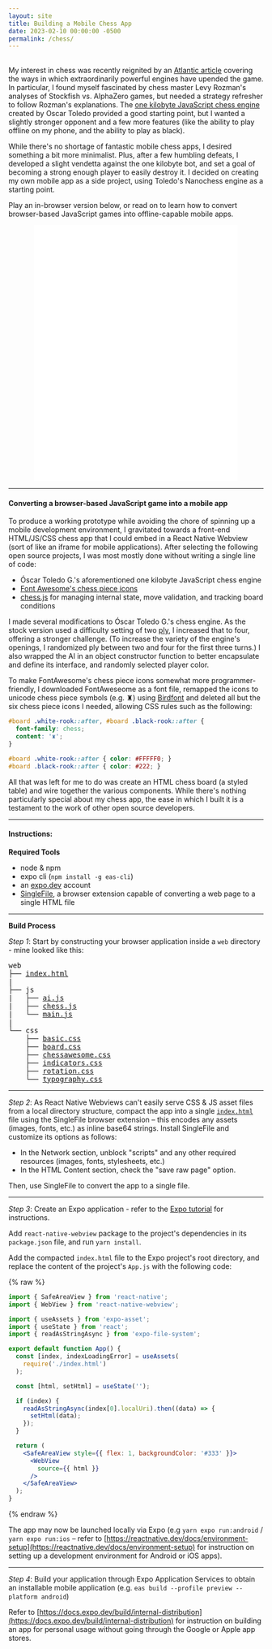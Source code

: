 ```yaml
---
layout: site
title: Building a Mobile Chess App
date: 2023-02-10 00:00:00 -0500
permalink: /chess/
---
```

<br/>My interest in chess was recently reignited by an [Atlantic article](https://www.theatlantic.com/technology/archive/2022/09/carlsen-niemann-chess-cheating-poker/671472/) covering the ways in which extraordinarily powerful engines have upended the game. In particular, I found myself fascinated by chess master Levy Rozman's analyses of Stockfish vs. AlphaZero games, but needed a strategy refresher to follow Rozman's explanations. The [one kilobyte JavaScript chess engine](https://nanochess.org/chess4.html) created by Oscar Toledo provided a good starting point, but I wanted a slightly stronger opponent and a few more features (like the ability to play offline on my phone, and the ability to play as black).

While there's no shortage of fantastic mobile chess apps, I desired something a bit more minimalist. Plus, after a few humbling defeats, I developed a slight vendetta against the one kilobyte bot, and set a goal of becoming a strong enough player to easily destroy it. I decided on creating my own mobile app as a side project, using Toledo's Nanochess engine as a starting point.

Play an in-browser version below, or read on to learn how to convert browser-based JavaScript games into offline-capable mobile apps.

<div style='position:relative; width: 80%; padding-bottom: 100%; margin: auto;'>
  <iframe src='//alipman88.github.io/LightMate/web/' style='width: 100%; height: 100%; position: absolute; left: 0px; top: 0px; border: none;'></iframe>
</div>

---

#### Converting a browser-based JavaScript game into a mobile app

To produce a working prototype while avoiding the chore of spinning up a mobile development environment, I gravitated towards a front-end HTML/JS/CSS chess app that I could embed in a React Native Webview (sort of like an iframe for mobile applications). After selecting the following open source projects, I was most mostly done without writing a single line of code:

- Óscar Toledo G.'s aforementioned one kilobyte JavaScript chess engine
- [Font Awesome's chess piece icons](https://fontawesome.com/v5/icons/categories/chess)
- [chess.js](https://github.com/jhlywa/chess.js) for managing internal state, move validation, and tracking board conditions

I made several modifications to Óscar Toledo G.'s chess engine. As the stock version used a difficulty setting of two [ply](https://en.wikipedia.org/wiki/Ply_(game_theory)), I increased that to four, offering a stronger challenge. (To increase the variety of the engine's openings, I randomized ply between two and four for the first three turns.) I also wrapped the AI in an object constructor function to better encapsulate and define its interface, and randomly selected player color.

To make FontAwesome's chess piece icons somewhat more programmer-friendly, I downloaded FontAweseome as a font file, remapped the icons to unicode chess piece symbols (e.g. ♜) using [Birdfont](https://birdfont.org/) and deleted all but the six chess piece icons I needed, allowing CSS rules such as the following:

```css
#board .white-rook::after, #board .black-rook::after {
  font-family: chess;
  content: '♜';
}

#board .white-rook::after { color: #FFFFF0; }
#board .black-rook::after { color: #222; }
```

All that was left for me to do was create an HTML chess board (a styled table) and wire together the various components. While there's nothing particularly special about my chess app, the ease in which I built it is a testament to the work of other open source developers.

---

#### Instructions:

**Required Tools**

- node & npm
- expo cli (`npm install -g eas-cli`)
- an [expo.dev](https://expo.dev/) account
- [SingleFile](https://github.com/gildas-lormeau/SingleFile), a browser extension capable of converting a web page to a single HTML file

---

**Build Process**

_Step 1_: Start by constructing your browser application inside a `web` directory - mine looked like this:

<pre>
web
├── <a href='https://github.com/alipman88/LightMate/blob/gh-pages/web/index.html'>index.html</a>
|
├── js
|   ├── <a href='https://github.com/alipman88/LightMate/blob/gh-pages/web/js/ai.js'>ai.js</a>
|   ├── <a href='https://github.com/alipman88/LightMate/blob/gh-pages/web/js/chess.js'>chess.js</a>
|   └── <a href='https://github.com/alipman88/LightMate/blob/gh-pages/web/js/main.js'>main.js</a>
|
└── css
    ├── <a href='https://github.com/alipman88/LightMate/blob/gh-pages/web/css/basic.css'>basic.css</a>
    ├── <a href='https://github.com/alipman88/LightMate/blob/gh-pages/web/css/board.css'>board.css</a>
    ├── <a href='https://github.com/alipman88/LightMate/blob/gh-pages/web/css/chessawesome.css'>chessawesome.css</a>
    ├── <a href='https://github.com/alipman88/LightMate/blob/gh-pages/web/css/indicators.css'>indicators.css</a>
    ├── <a href='https://github.com/alipman88/LightMate/blob/gh-pages/web/css/rotation.css'>rotation.css</a>
    └── <a href='https://github.com/alipman88/LightMate/blob/gh-pages/web/css/typography.css'>typography.css</a>
</pre>

---

_Step 2_: As React Native Webviews can't easily serve CSS & JS asset files from a local directory structure, compact the app into a single [`index.html`](https://github.com/alipman88/LightMate/blob/gh-pages/index.html) file using the SingleFile browser extension – this encodes any assets (images, fonts, etc.) as inline base64 strings. Install SingleFile and customize its options as follows:

- In the Network section, unblock "scripts" and any other required resources (images, fonts, stylesheets, etc.)
- In the HTML Content section, check the "save raw page" option.

Then, use SingleFile to convert the app to a single file.

---

_Step 3_: Create an Expo application - refer to the [Expo tutorial](https://docs.expo.dev/get-started/installation/) for instructions.

Add `react-native-webview` package to the project's dependencies in its `package.json` file, and run `yarn install`.

Add the compacted `index.html` file to the Expo project's root directory, and replace the content of the project's `App.js` with the following code:

{% raw %}
```jsx
import { SafeAreaView } from 'react-native';
import { WebView } from 'react-native-webview';

import { useAssets } from 'expo-asset';
import { useState } from 'react';
import { readAsStringAsync } from 'expo-file-system';

export default function App() {
  const [index, indexLoadingError] = useAssets(
    require('./index.html')
  );

  const [html, setHtml] = useState('');

  if (index) {
    readAsStringAsync(index[0].localUri).then((data) => {
      setHtml(data);
    });
  }

  return (
    <SafeAreaView style={{ flex: 1, backgroundColor: '#333' }}>
      <WebView
        source={{ html }}
      />
    </SafeAreaView>
  );
}
```
{% endraw %}

The app may now be launched locally via Expo (e.g `yarn expo run:android` / `yarn expo run:ios` – refer to [https://reactnative.dev/docs/environment-setup](https://reactnative.dev/docs/environment-setup) for instruction on setting up a development environment for Android or iOS apps).

---

_Step 4_: Build your application through Expo Application Services to obtain an installable mobile application (e.g. `eas build --profile preview --platform android`)

Refer to [https://docs.expo.dev/build/internal-distribution](https://docs.expo.dev/build/internal-distribution) for instruction on building an app for personal usage without going through the Google or Apple app stores.